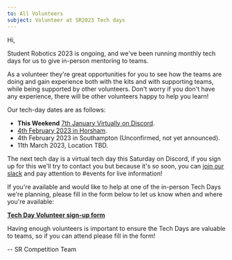 ```yaml
---
to: All Volunteers
subject: Volunteer at SR2023 Tech days
---
```


Hi,

Student Robotics 2023 is ongoing, and we've been running monthly tech days for us to give in-person mentoring to teams.

As a volunteer they're great opportunities for you to see how the teams are doing and gain experience both with the kits and with supporting teams, while being supported by other volunteers. Don't worry if you don't have any experience, there will be other volunteers happy to help you learn!

Our tech-day dates are as follows:

- **This Weekend** [7th January Virtually on Discord](https://studentrobotics.org/events/sr2023/virtual-tech-day-january/).
- [4th February 2023 in Horsham](https://studentrobotics.org/events/sr2023/horsham-tech-day-february/).
- 4th February 2023 in Southampton (Unconfirmed, not yet announced).
- 11th March 2023, Location TBD.

The next tech day is a virtual tech day this Saturday on Discord, if you sign up for this we'll try to contact you but because it's so soon, you can [join our slack](https://goo.gl/forms/Maq41MHF8CYSRVn83) and pay attention to #events for live information!

If you're available and would like to help at one of the in-person Tech Days we're planning, please fill in the form below to let us know when and where you're available:

**[Tech Day Volunteer sign-up form][signup]**

Having enough volunteers is important to ensure the Tech Days are valuable to teams, so if you can attend please fill in the form!

-- SR Competition Team

[signup]: https://forms.gle/XZQq6vtuK3f5KDg37
